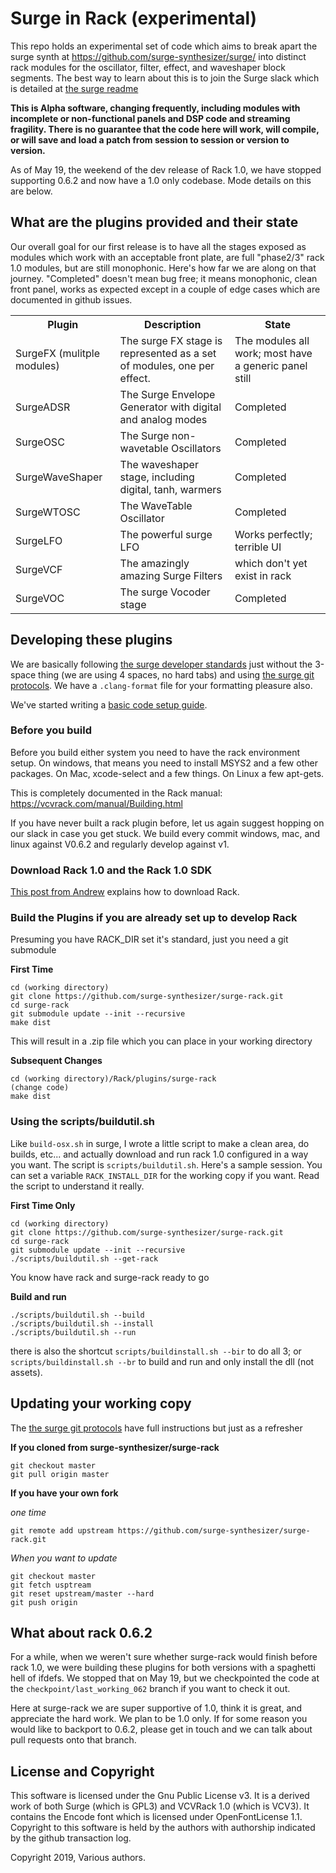 # Surge in Rack (experimental)

This repo holds an experimental set of code which aims to break apart the surge synth at
https://github.com/surge-synthesizer/surge/ into distinct rack modules for the oscillator,
filter, effect, and waveshaper block segments. The best way to learn about this is to join
the Surge slack which is detailed at [the surge readme](https://github.com/surge-synthesizer/surge/blob/master/README.md)

**This is Alpha software, changing frequently, including modules with incomplete or non-functional
panels and DSP code and streaming fragility. There is no guarantee that the code here will work, 
will compile, or will save and load a patch from session to session or version to version.**

As of May 19, the weekend of the dev release of Rack 1.0, we have stopped supporting 0.6.2 and now have a
1.0 only codebase. Mode details on this are below.

## What are the plugins provided and their state

Our overall goal for our first release is to have all the stages exposed as modules which work with an acceptable
front plate, are full "phase2/3" rack 1.0 modules, but are still monophonic.
Here's how far we are along on that journey. "Completed" doesn't mean bug free; it means monophonic, clean front
panel, works as expected except in a couple of edge cases which are documented in github issues.

<table>
<tr><th>Plugin</th><th>Description</th><th>State</th></tr>
<tr><td>SurgeFX (mulitple modules)</td>
  <td>The surge FX stage is represented as a set of modules, one per effect.</td>
  <td>The modules all work; most have a generic panel still</td></tr>
<tr><td>SurgeADSR</td><td>The Surge Envelope Generator with digital and analog modes</td><td>Completed</td></tr>
<tr><td>SurgeOSC</td><td>The Surge non-wavetable Oscillators</td><td>Completed</td></tr>
<tr><td>SurgeWaveShaper</td><td>The waveshaper stage, including digital, tanh, warmers</td><td>Completed</td></tr>
<tr><td>SurgeWTOSC</td><td>The WaveTable Oscillator</td><td>Completed</td></tr>
<tr><td>SurgeLFO</td><td>The powerful surge LFO</td><td>Works perfectly; terrible UI</td></tr>
<tr><td>SurgeVCF</td><td>The amazingly amazing Surge Filters</td><td>which don't yet exist in rack</td></tr>
<tr><td>SurgeVOC</td><td>The surge Vocoder stage</td><td>Completed</td></tr>
</table>

## Developing these plugins

We are basically following [the surge developer standards](https://github.com/surge-synthesizer/surge/blob/master/doc/Developer%20Guide.md) 
just without the 3-space thing (we are using 4 spaces, no hard tabs) and using
[the surge git protocols](https://github.com/surge-synthesizer/surge/blob/master/doc/git-howto.md). We have a `.clang-format` file for 
your formatting pleasure also.

We've started writing a [basic code setup guide](docs/arch.md).


### Before you build

Before you build either system you need to have the rack environment setup. 
On windows, that means you need
to install MSYS2 and a few other packages. On Mac, xcode-select and a few things.
On Linux a few apt-gets.

This is completely documented in the Rack manual:
https://vcvrack.com/manual/Building.html

If you have never built a rack plugin before, let us again suggest hopping on our slack in case you 
get stuck. We build every commit windows, mac, and linux against V0.6.2 and regularly develop against v1.

### Download Rack 1.0 and the Rack 1.0 SDK

[This post from Andrew](https://community.vcvrack.com/t/rack-v1-development-blog/1149/501?u=baconpaul) explains
how to download Rack.


### Build the Plugins if you are already set up to develop Rack

Presuming you have RACK_DIR set it's standard, just you need a git submodule

**First Time**

```
cd (working directory)
git clone https://github.com/surge-synthesizer/surge-rack.git 
cd surge-rack
git submodule update --init --recursive
make dist
```

This will result in a .zip file which you can place in your working directory

**Subsequent Changes**

```
cd (working directory)/Rack/plugins/surge-rack
(change code)
make dist
```

### Using the scripts/buildutil.sh

Like `build-osx.sh` in surge, I wrote a little script to make a clean area, do builds, etc... and actually
download and run rack 1.0 configured in a way you want. The script is `scripts/buildutil.sh`. Here's a sample session. 
You can set a variable `RACK_INSTALL_DIR` for the working copy if you want. Read the script to understand it really.

**First Time Only**

```
cd (working directory)
git clone https://github.com/surge-synthesizer/surge-rack.git 
cd surge-rack
git submodule update --init --recursive
./scripts/buildutil.sh --get-rack
```

You know have rack and surge-rack ready to go

**Build and run**

```
./scripts/buildutil.sh --build
./scripts/buildutil.sh --install
./scripts/buildutil.sh --run
```

there is also the shortcut `scripts/buildinstall.sh --bir` to do all 3; or `scripts/buildinstall.sh --br` to build and 
run and only install the dll (not assets).



## Updating your working copy

The [the surge git protocols](https://github.com/surge-synthesizer/surge/blob/master/doc/git-howto.md) have full instructions
but just as a refresher 

**If you cloned from surge-synthesizer/surge-rack**

```
git checkout master
git pull origin master
```

**If you have your own fork**

*one time*

```
git remote add upstream https://github.com/surge-synthesizer/surge-rack.git
```

*When you want to update*

```
git checkout master
git fetch usptream
git reset upstream/master --hard
git push origin
```


## What about rack 0.6.2

For a while, when we weren't sure whether surge-rack would finish before rack 1.0, we were building these
plugins for both versions with a spaghetti hell of ifdefs. We stopped that on May 19, but we checkpointed
the code at the `checkpoint/last_working_062` branch if you want to check it out.

Here at surge-rack we are super supportive of 1.0, think it is great, and appreciate the hard work. We plan to
be 1.0 only. If for some reason you would like to backport to 0.6.2, please get in touch and we can talk about
pull requests onto that branch.

## License and Copyright

This software is licensed under the Gnu Public License v3. It is a derived work of both Surge (which is GPL3)
and VCVRack 1.0 (which is VCV3). It contains the Encode font which is licensed under OpenFontLicense 1.1.
Copyright to this software is held by the authors with authorship indicated by the github transaction log.

Copyright 2019, Various authors.
